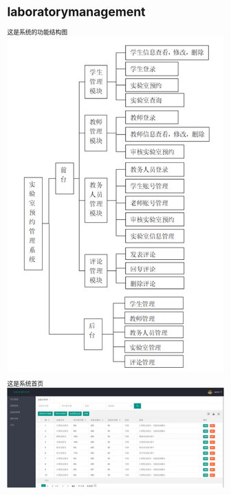 # laboratorymanagement
这是系统的功能结构图
![image](https://github.com/FThuaJI/laboratorymanagement/blob/master/laboratory.png)

这是系统首页
![image](https://github.com/FThuaJI/laboratorymanagement/blob/master/index.PNG)
